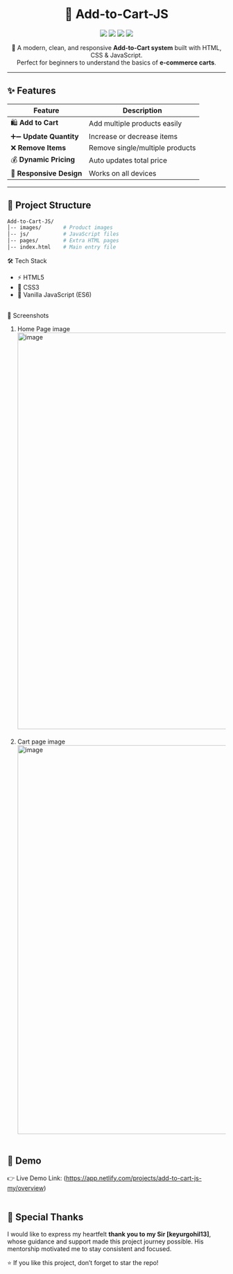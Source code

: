 <h1 align="center">🛒 Add-to-Cart-JS</h1>

<p align="center">
  <img src="https://img.shields.io/github/repo-size/muskanyadav24/Add-to-Cart-JS?color=blue&style=flat-square"/>
  <img src="https://img.shields.io/github/stars/muskanyadav24/Add-to-Cart-JS?style=social"/>
  <img src="https://img.shields.io/github/forks/muskanyadav24/Add-to-Cart-JS?style=social"/>
  <img src="https://img.shields.io/github/last-commit/muskanyadav24/Add-to-Cart-JS?color=green&style=flat-square"/>
</p>

<p align="center">  
  🚀 A modern, clean, and responsive <b>Add-to-Cart system</b> built with HTML, CSS & JavaScript.  
  <br/>Perfect for beginners to understand the basics of <b>e-commerce carts</b>.
</p>

---

## ✨ Features

| Feature | Description |
|---------|-------------|
| 🛍️ **Add to Cart** | Add multiple products easily |
| ➕➖ **Update Quantity** | Increase or decrease items |
| ❌ **Remove Items** | Remove single/multiple products |
| 💰 **Dynamic Pricing** | Auto updates total price |
| 📱 **Responsive Design** | Works on all devices |

---

## 📂 Project Structure
```bash
Add-to-Cart-JS/
│-- images/       # Product images
│-- js/           # JavaScript files
│-- pages/        # Extra HTML pages
│-- index.html    # Main entry file
```

🛠️ Tech Stack

- ⚡ HTML5
- 🎨 CSS3
- 🧩 Vanilla JavaScript (ES6)
<br> 
📸 Screenshots
<br>

1. Home Page image
<img width="1920" height="914" alt="image" src="https://github.com/user-attachments/assets/cb6dfb24-4eb4-4727-b0ef-d33d571540b3" /><br><br>
2. Cart page image
<img width="1920" height="896" alt="image" src="https://github.com/user-attachments/assets/e6f8d87e-f27b-42b1-b77b-679c5d249a6d" /><br><br>

## 🎥 Demo

👉 Live Demo Link: (https://app.netlify.com/projects/add-to-cart-js-my/overview)<br><br>

## 🙏 Special Thanks

I would like to express my heartfelt **thank you to my Sir [keyurgohil13]**, whose guidance and support made this project journey possible. His mentorship motivated me to stay consistent and focused.

<p>⭐ If you like this project, don’t forget to star the repo!</p> 
